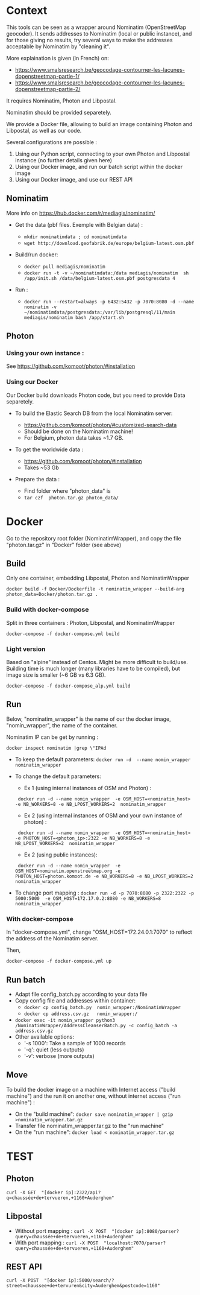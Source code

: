 # Context

This tools can be seen as a wrapper around Nominatim (OpenStreetMap geocoder). It sends addresses to Nominatim (local or public instance), and for those giving no results, try several ways to make the addresses acceptable by Nominatim by "cleaning it".

More explaination is given (in French) on: 
- https://www.smalsresearch.be/geocodage-contourner-les-lacunes-dopenstreetmap-partie-1/
- https://www.smalsresearch.be/geocodage-contourner-les-lacunes-dopenstreetmap-partie-2/

It requires Nominatim, Photon and Libpostal.

Nominatim should be provided separetely. 

We provide a Docker file, allowing to build an image containing Photon and Libpostal, as well as our code.

Several configurations are possible : 

1. Using our Python script, connecting to your own Photon and Libpostal instance (no further details given here)
2. Using our Docker image, and run our batch script within the docker image 
3. Using our Docker image, and use our REST API

## Nominatim 

More info on https://hub.docker.com/r/mediagis/nominatim/

- Get the data (pbf files. Exemple with Belgian data) :  

    - `mkdir nominatimdata ; cd nominatimdata `
    - `wget http://download.geofabrik.de/europe/belgium-latest.osm.pbf `
- Build/run docker: 
    - `docker pull mediagis/nominatim`
    - `docker run -t -v ~/nominatimdata:/data mediagis/nominatim  sh /app/init.sh /data/belgium-latest.osm.pbf postgresdata 4`

- Run : 
    - `docker run --restart=always -p 6432:5432 -p 7070:8080 -d --name nominatim -v ~/nominatimdata/postgresdata:/var/lib/postgresql/11/main mediagis/nominatim bash /app/start.sh`

## Photon 

### Using your own instance : 

See https://github.com/komoot/photon/#installation 

### Using our Docker

Our Docker build downloads Photon code, but you need to provide Data separetely. 

- To build the Elastic Search DB from the local Nominatim server: 
    - https://github.com/komoot/photon/#customized-search-data 
    - Should be done on the Nominatim machine! 
    - For Belgium, photon data takes ~1.7 GB.
- To get the worldwide data : 
    - https://github.com/komoot/photon/#installation 
    - Takes ~53 Gb

- Prepare the data : 
     - Find folder where "photon_data" is
     - `tar czf  photon.tar.gz photon_data/`


# Docker

Go to the repository root folder (NominatimWrapper), and copy the file "photon.tar.gz" in "Docker" folder (see above)

## Build

Only one container, embedding Libpostal, Photon and NominatimWrapper 

`docker build -f Docker/Dockerfile -t nominatim_wrapper --build-arg photon_data=Docker/photon.tar.gz .`

### Build with docker-compose
Split in three containers : Photon, Libpostal, and NominatimWrapper

`docker-compose -f docker-compose.yml build`


### Light version

Based on "alpine" instead of Centos. Might be more difficult to build/use. Building time is much longer (many libraries have to be compiled), but image size is smaller (~6 GB vs 6.3 GB).

`docker-compose -f docker-compose_alp.yml build`

## Run 

Below, "nominatim_wrapper" is the name of our the docker image, "nomin_wrapper", the name of the container.

Nominatim IP can be get by running : 

`docker inspect nominatim |grep \"IPAd`


- To keep the default parameters:   `docker run -d  --name nomin_wrapper nominatim_wrapper`
- To change the default parameters: 
   -  Ex 1 (using internal instances of OSM and Photon) : 
   
     ` docker run -d --name nomin_wrapper  -e OSM_HOST=<nominatim_host>  -e NB_WORKERS=8 -e NB_LPOST_WORKERS=2  nominatim_wrapper`

   -  Ex 2 (using internal instances of OSM and your own instance of photon) : 
   
     ` docker run -d --name nomin_wrapper  -e OSM_HOST=<nominatim_host>  -e PHOTON_HOST=<photon_ip>:2322 -e NB_WORKERS=8 -e NB_LPOST_WORKERS=2  nominatim_wrapper`

   -  Ex 2 (using public instances): 
   
    ` docker run -d --name nomin_wrapper  -e OSM_HOST=nominatim.openstreetmap.org -e PHOTON_HOST=photon.komoot.de -e NB_WORKERS=8 -e NB_LPOST_WORKERS=2 nominatim_wrapper`

- To change port mapping : `docker run -d -p 7070:8080 -p 2322:2322 -p 5000:5000  -e OSM_HOST=172.17.0.2:8080 -e NB_WORKERS=8 nominatim_wrapper`

### With docker-compose 
In "docker-compose.yml", change "OSM_HOST=172.24.0.1:7070" to reflect the address of the Nominatim server.

Then, 

`docker-compose -f docker-compose.yml up`

## Run batch
- Adapt file config_batch.py according to your data file
- Copy config file and addresses within container: 
   - `docker cp config_batch.py  nomin_wrapper:/NominatimWrapper`
   - `docker cp address.csv.gz   nomin_wrapper:/`
- `docker exec -it nomin_wrapper python3 /NominatimWrapper/AddressCleanserBatch.py -c config_batch -a address.csv.gz`
- Other available options: 
   - '-s 1000': Take a sample of 1000 records
   - '-q': quiet (less outputs)
   - '-v': verbose (more outputs)

## Move

To build the docker image on a machine with Internet access ("build machine") and the run it on another one, without internet access ("run machine") :
- On the "build machine":  `docker save nominatim_wrapper | gzip >nominatim_wrapper.tar.gz`
- Transfer file nominatim_wrapper.tar.gz to the "run machine"
- On the "run machine":  `docker load < nominatim_wrapper.tar.gz`

# TEST

## Photon

`curl -X GET  "[docker ip]:2322/api?q=chaussée+de+tervueren,+1160+Auderghem"`

## Libpostal

- Without port mapping : `curl -X POST  "[docker ip]:8080/parser?query=chaussée+de+tervueren,+1160+Auderghem"`
- With port mapping : `curl -X POST  "localhost:7070/parser?query=chaussée+de+tervueren,+1160+Auderghem"`

## REST API

`curl -X POST  "[docker ip]:5000/search/?street=chaussee+de+tervuren&city=Auderghem&postcode=1160"`

